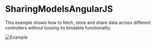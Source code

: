 SharingModelsAngularJS
======================

This example shows how to fetch, store and share data across different controllers without loosing its bindable functionality.

![Example](http://tinypic.com/r/e69bg6/5 "Example")
